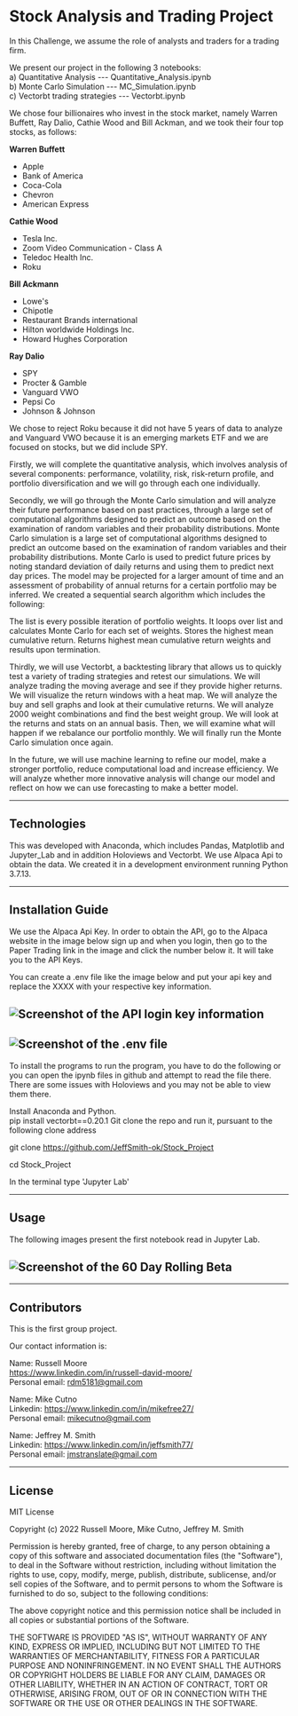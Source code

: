 # Stock Analysis and Trading Project

In this Challenge, we assume the role of analysts and traders for a trading firm.

We present our project in the following 3 notebooks: </br>
a) Quantitative Analysis --- Quantitative_Analysis.ipynb</br>
b) Monte Carlo Simulation --- MC_Simulation.ipynb </br>
c) Vectorbt trading strategies --- Vectorbt.ipynb

We chose four billionaires who invest in the stock market, namely Warren Buffett, Ray Dalio, Cathie Wood and Bill Ackman, and we took their four top stocks, as follows:

**Warren Buffett**

- Apple
- Bank of America
- Coca-Cola
- Chevron
- American Express

**Cathie Wood**

- Tesla Inc.
- Zoom Video Communication - Class A
- Teledoc Health Inc.
- Roku

**Bill Ackmann**

- Lowe's
- Chipotle
- Restaurant Brands international
- Hilton worldwide Holdings Inc.
- Howard Hughes Corporation

**Ray Dalio**

- SPY
- Procter & Gamble
- Vanguard VWO
- Pepsi Co
- Johnson & Johnson
  </br>

We chose to reject Roku because it did not have 5 years of data to analyze and Vanguard VWO because it is an emerging markets ETF and we are focused on stocks, but we did include SPY.

Firstly, we will complete the quantitative analysis, which involves analysis of several components: performance, volatility, risk, risk-return profile, and portfolio diversification and we will go through each one individually.

Secondly, we will go through the Monte Carlo simulation and will analyze their future performance based on past practices, through a large set of computational algorithms designed to predict an outcome based on the examination of random variables and their probability distributions.
Monte Carlo simulation is a large set of computational algorithms designed to predict an outcome based on the examination of random variables and their probability distributions. Monte Carlo is used to predict future prices by noting standard deviation of daily returns and using them to predict next day prices. The model may be projected for a larger amount of time and an assessment of probability of annual returns for a certain portfolio may be inferred. We created a sequential search algorithm which includes the following:

The list is every possible iteration of portfolio weights.
It loops over list and calculates Monte Carlo for each set of weights.
Stores the highest mean cumulative return.
Returns highest mean cumulative return weights and results upon termination.

Thirdly, we will use Vectorbt, a backtesting library that allows us to quickly test a variety of trading strategies and retest our simulations. We will analyze trading the moving average and see if they provide higher returns. We will visualize the return windows with a heat map. We will analyze the buy and sell graphs and look at their cumulative returns. We will analyze 2000 weight combinations and find the best weight group. We will look at the returns and stats on an annual basis. Then, we will examine what will happen if we rebalance our portfolio monthly. We will finally run the Monte Carlo simulation once again.

In the future, we will use machine learning to refine our model, make a stronger portfolio, reduce computational load and increase efficiency. We will analyze whether more innovative analysis will change our model and reflect on how we can use forecasting to make a better model.

---

## Technologies

This was developed with Anaconda, which includes Pandas, Matplotlib and Jupyter_Lab and in addition Holoviews and Vectorbt. We use Alpaca Api to obtain the data. We created it in a development environment running Python 3.7.13.

---

## Installation Guide

We use the Alpaca Api Key. In order to obtain the API, go to the Alpaca website in the image below sign up and when you login, then go to the Paper Trading link in the image and click the number below it. It will take you to the API Keys.

You can create a .env file like the image below and put your api key and replace the XXXX with your respective key information.

## ![Screenshot of the API login key information](images/API_Login.jpeg) </br>

## ![Screenshot of the .env file ](images/env_file.jpeg) </br>

To install the programs to run the program, you have to do the following or you can open the ipynb files in github and attempt to read the file there. There are some issues with Holoviews and you may not be able to view them there.

Install Anaconda and Python. </br>
pip install vectorbt==0.20.1
Git clone the repo and run it, pursuant to the following clone address

git clone https://github.com/JeffSmith-ok/Stock_Project

cd Stock_Project

In the terminal type 'Jupyter Lab'

---

## Usage

The following images present the first notebook read in Jupyter Lab.

## ![Screenshot of the 60 Day Rolling Beta](images/60_Day_Rolling_Beta.jpeg) </br>

---

## Contributors

This is the first group project.

Our contact information is:

Name: Russell Moore </br>
https://www.linkedin.com/in/russell-david-moore/ </br>
Personal email: rdm5181@gmail.com </br>

Name: Mike Cutno </br>
Linkedin: https://www.linkedin.com/in/mikefree27/ </br>
Personal email: mikecutno@gmail.com </br>

Name: Jeffrey M. Smith </br>
Linkedin: https://www.linkedin.com/in/jeffsmith77/ </br>
Personal email: jmstranslate@gmail.com </br>

---

## License

MIT License

Copyright (c) 2022 Russell Moore, Mike Cutno, Jeffrey M. Smith

Permission is hereby granted, free of charge, to any person obtaining a copy of this software and associated documentation files (the "Software"), to deal in the Software without restriction, including without limitation the rights to use, copy, modify, merge, publish, distribute, sublicense, and/or sell
copies of the Software, and to permit persons to whom the Software is furnished to do so, subject to the following conditions:

The above copyright notice and this permission notice shall be included in all copies or substantial portions of the Software.

THE SOFTWARE IS PROVIDED "AS IS", WITHOUT WARRANTY OF ANY KIND, EXPRESS OR IMPLIED, INCLUDING BUT NOT LIMITED TO THE WARRANTIES OF MERCHANTABILITY, FITNESS FOR A PARTICULAR PURPOSE AND NONINFRINGEMENT. IN NO EVENT SHALL THE AUTHORS OR COPYRIGHT HOLDERS BE LIABLE FOR ANY CLAIM, DAMAGES OR OTHER LIABILITY, WHETHER IN AN ACTION OF CONTRACT, TORT OR OTHERWISE, ARISING FROM, OUT OF OR IN CONNECTION WITH THE SOFTWARE OR THE USE OR OTHER DEALINGS IN THE
SOFTWARE.

```

```
